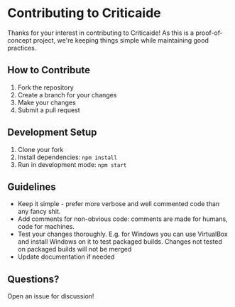 # Contributing to Criticaide

Thanks for your interest in contributing to Criticaide! As this is a proof-of-concept project, we're keeping things simple while maintaining good practices.

## How to Contribute

1. Fork the repository
2. Create a branch for your changes
3. Make your changes
4. Submit a pull request

## Development Setup

1. Clone your fork
2. Install dependencies: `npm install`
3. Run in development mode: `npm start`

## Guidelines

- Keep it simple - prefer more verbose and well commented code than any fancy shit.
- Add comments for non-obvious code: comments are made for humans, code for machines.
- Test your changes thoroughly. E.g. for Windows you can use VirtualBox and install Windows on it to test packaged builds. Changes not tested on packaged builds will not be merged
- Update documentation if needed

## Questions?

Open an issue for discussion!